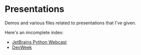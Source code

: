 Presentations
=======

Demos and various files related to presentations that I've given.

Here's an imcomplete index:

* [JetBrains Python Webcast](https://github.com/mikeckennedy/presentations/tree/master/webcasts/python/python_for_csharp_devs_jetbrains_2014)
* [DevWeek](https://github.com/mikeckennedy/presentations/tree/master/conferences/DevWeek)

